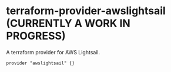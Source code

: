 # terraform-provider-awslightsail (CURRENTLY A WORK IN PROGRESS)
A terraform provider for AWS Lightsail.

```
provider "awslightsail" {}
```

